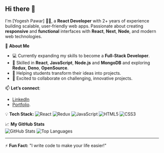 ## Hi there 👋

I'm [Yogesh Pawar] 🙋‍♂️, a **React Developer** with 2+ years of experience building scalable, user-friendly web apps. Passionate about creating **responsive** and **functional** interfaces with **React**, **Next**, **Node**, and modern web technologies.

🌟 **About Me**
- 💻 Currently expanding my skills to become a **Full-Stack Developer**.
- 🎯 Skilled in **React**, **JavaScript**, **Node.js** and **MongoDB** and exploring **Redux**, **Deno**, **OpenSource**.
- 🤝 Helping students transform their ideas into projects.
- 🚀 Excited to collaborate on challenging, innovative projects.

📫 **Let’s connect**:  
- [LinkedIn](https://linkedin.com/in/yogeshd-pawar/)
- [Portfolio](https://yogesh-06.github.io/portfolio-webapp/).

💡 **Tech Stack:**
![React](https://img.shields.io/badge/React-61DAFB?style=for-the-badge&logo=react&logoColor=white)
![Redux](https://img.shields.io/badge/Redux-764ABC?style=for-the-badge&logo=redux&logoColor=white)
![JavaScript](https://img.shields.io/badge/JavaScript-F7DF1E?style=for-the-badge&logo=javascript&logoColor=black)
![HTML5](https://img.shields.io/badge/HTML5-E34F26?style=for-the-badge&logo=html5&logoColor=white)
![CSS3](https://img.shields.io/badge/CSS3-1572B6?style=for-the-badge&logo=css3&logoColor=white)

📈 **My GitHub Stats**  
![GitHub Stats](https://github-readme-stats.vercel.app/api?username=yogesh-06&show_icons=true&theme=radical)
![Top Languages](https://github-readme-stats.vercel.app/api/top-langs/?username=yogesh-06&layout=compact&theme=radical)

---

⚡ **Fun Fact:** "I write code to make your life easier!"

